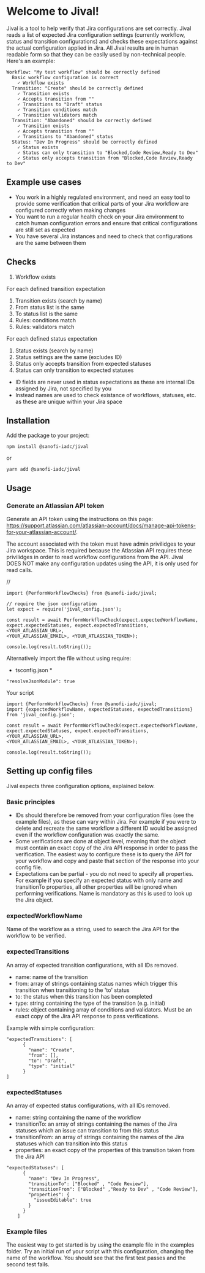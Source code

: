 # Welcome to Jival!

Jival is a tool to help verify that Jira configurations are set correctly. Jival reads a list of expected Jira configuration settings (currently workflow, status and transition configurations) and checks these expectations against the actual configuration applied in Jira. All Jival results are in human readable form so that they can be easily used by non-technical people. Here's an example:

```
Workflow: "My test workflow" should be correctly defined
  Basic workflow configuration is correct
    ✓ Workflow exists
  Transition: "Create" should be correctly defined
    ✓ Transition exists
    ✓ Accepts transition from ""
    ✓ Transitions to "Draft" status
    ✓ Transition conditions match
    ✓ Transition validators match
  Transition: "Abandoned" should be correctly defined
    ✓ Transition exists
    ✓ Accepts transition from ""
    ✓ Transitions to "Abandoned" status
  Status: "Dev In Progress" should be correctly defined
    ✓ Status exists
    ✓ Status can only transition to "Blocked,Code Review,Ready to Dev"
    ✓ Status only accepts transition from "Blocked,Code Review,Ready to Dev"
```

## Example use cases
- You work in a highly regulated environment, and need an easy tool to provide some verification that critical parts of your Jira workflow are configured correctly when making changes
- You want to run a regular health check on your Jira environment to catch human configuration errors and ensure that critical configurations are still set as expected
- You have several Jira instances and need to check that configurations are the same between them

## Checks
1. Workflow exists

For each defined transition expectation
1. Transition exists (search by name)
2. From status list is the same
3. To status list is the same
4. Rules: conditions match
5. Rules: validators match

For each defined status expectation
1. Status exists (search by name)
2. Status settings are the same (excludes ID)
3. Status only accepts transition from expected statuses
4. Status can only transition to expected statuses

- ID fields are never used in status expectations as these are internal IDs assigned by Jira, not specified by you
- Instead names are used to check existance of workflows, statuses, etc. as these are unique within your Jira space

## Installation

Add the package to your project:

```
npm install @sanofi-iadc/jival
```
or
```
yarn add @sanofi-iadc/jival
```

## Usage
### Generate an Atlassian API token
Generate an API token using the instructions on this page: https://support.atlassian.com/atlassian-account/docs/manage-api-tokens-for-your-atlassian-account/.

The account associated with the token must have admin privilidges to your Jira workspace. This is required because the Atlassian API requires these privilidges in order to read workflow configurations from the API. Jival DOES NOT make any configuration updates using the API, it is only used for read calls.

//

```
import {PerformWorkflowChecks} from @sanofi-iadc/jival;

// require the json configuration
let expect = require('jival_config.json');

const result = await PerformWorkflowCheck(expect.expectedWorkflowName, expect.expectedStatuses, expect.expectedTransitions, <YOUR_ATLASSIAN_URL>,
<YOUR_ATLASSIAN_EMAIL>, <YOUR_ATLASSIAN_TOKEN>);

console.log(result.toString());
```

Alternatively import the file without using require:
* tsconfig.json *
```
"resolveJsonModule": true
```

Your script
```
import {PerformWorkflowChecks} from @sanofi-iadc/jival;
import {expectedWorkflowName, expectedStatuses, expectedTransitions} from 'jival_config.json';

const result = await PerformWorkflowCheck(expect.expectedWorkflowName, expect.expectedStatuses, expect.expectedTransitions, <YOUR_ATLASSIAN_URL>,
<YOUR_ATLASSIAN_EMAIL>, <YOUR_ATLASSIAN_TOKEN>);

console.log(result.toString());
```

## Setting up config files
Jival expects three configuration options, explained below.

### Basic principles
- IDs should therefore be removed from your configuration files (see the example files), as these can vary within Jira. For example if you were to delete and recreate the same workflow a different ID would be assigned even if the workflow configuration was exactly the same.
- Some verifications are done at object level, meaning that the object must contain an exact copy of the Jira API response in order to pass the verification. The easiest way to configure these is to query the API for your workflow and copy and paste that section of the response into your config file.
- Expectations can be partial - you do not need to specify all properties. For example if you specify an expected status with only name and transitionTo properties, all other properties will be ignored when performing verifications. Name is mandatory as this is used to look up the Jira object.

### expectedWorkflowName
Name of the workflow as a string, used to search the Jira API for the workflow to be verified.

### expectedTransitions
An array of expected transition configurations, with all IDs removed.

- name: name of the transition
- from: array of strings containing status names which trigger this transition when transitioning to the 'to' status
- to: the status when this transition has been completed
- type: string containing the type of the transition (e.g. initial)
- rules: object containing array of conditions and validators. Must be an exact copy of the Jira API response to pass verifications.

Example with simple configuration:
```
"expectedTransitions": [
      {
        "name": "Create",
        "from": [],
        "to": "Draft",
        "type": "initial"
      }
]
```

### expectedStatuses
An array of expected status configurations, with all IDs removed.
- name: string containing the name of the workflow
- transitionTo: an array of strings containing the names of the Jira statuses which an issue can transition to from this status
- transitionFrom: an array of strings containing the names of the Jira statuses which can transition into this status
- properties: an exact copy of the properties of this transition taken from the Jira API

```
"expectedStatuses": [
      {
        "name": "Dev In Progress",
        "transitionTo": ["Blocked" , "Code Review"],
        "transitionFrom": ["Blocked" ,"Ready to Dev" , "Code Review"],
        "properties": {
          "issueEditable": true
        }
      }
    ]
```

### Example files
The easiest way to get started is by using the example file in the examples folder. Try an initial run of your script with this configuration, changing the name of the workflow. You should see that the first test passes and the second test fails.